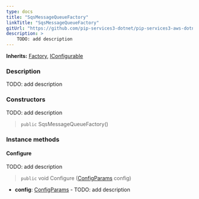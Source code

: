 ```yaml
---
type: docs
title: "SqsMessageQueueFactory"
linkTitle: "SqsMessageQueueFactory"
gitUrl: "https://github.com/pip-services3-dotnet/pip-services3-aws-dotnet"
description: >
    TODO: add description
---
```


**Inherits:** [Factory](../../../components/build/factory), [IConfigurable](../../../commons/config/iconfigurable)

### Description
TODO: add description

### Constructors
TODO: add description
> `public` SqsMessageQueueFactory()


### Instance methods

#### Configure
TODO: add description

> `public` void Configure ([ConfigParams](../../../commons/config/config_params) config)

- **config**: [ConfigParams](../../../commons/config/config_params) - TODO: add description

